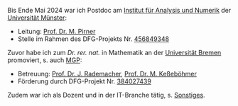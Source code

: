 Bis Ende Mai 2024 war ich Postdoc am <a href="https://www.uni-muenster.de/AMM/institute.shtml">Institut für Analysis und Numerik</a> der <a href="https://www.uni-muenster.de/de/">Universität Münster</a>:
<ul>
<li>Leitung: <a href="https://www.uni-muenster.de/AMM/Pirner/index.shtml">Prof. Dr. M. Pirner</a></li>
<li>Stelle im Rahmen des DFG-Projekts Nr. <a href="https://gepris.dfg.de/gepris/projekt/456849348?language=en">456849348</a>
</ul> 
Zuvor habe ich zum <i>Dr. rer. nat.</i> in Mathematik an der <a href="https://www.uni-bremen.de/">Universität Bremen</a> promoviert, s. auch <a href="https://www.mathgenealogy.org/id.php?id=277103">MGP</a>:
<ul>
<li>Betreuung: <a href="https://www.math.uni-hamburg.de/forschung/bereiche/am/ang-dynamische-systeme/personen/rademacher-jens.html">Prof. Dr. J. Rademacher</a>, <a href="https://www.uni-bremen.de/dynsys/members/prof-dr-marc-kesseboehmer">Prof. Dr. M. Keßeböhmer</a></li>
<li>Förderung durch DFG-Projekt Nr. <a href="https://gepris.dfg.de/gepris/projekt/384027439?language=en&selectedSubTab=2">384027439</a>
</ul>
Zudem war ich als Dozent und in der IT-Branche tätig, s. <a href="https://www.dulbrich.de/#Sonstiges">Sonstiges</a>.







 






